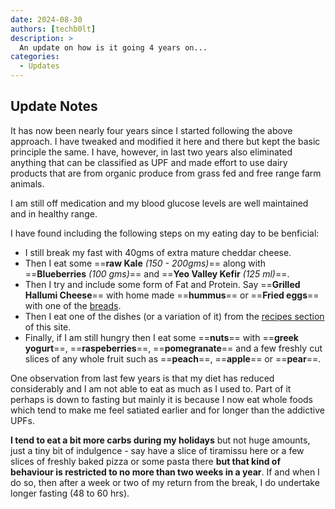 ```yaml
---
date: 2024-08-30
authors: [techb0lt]
description: >
  An update on how is it going 4 years on...
categories:
  - Updates
---
```


## Update Notes

It has now been nearly four years since I started following the above approach. I have tweaked and modified it here and there but kept the basic principle the same. I have, however, in last two years also eliminated anything that can be classified as UPF and made effort to use dairy products that are from organic produce from grass fed and free range farm animals. 

I am still off medication and my blood glucose levels are well maintained and in healthy range.

I have found including the following steps on my eating day to be benficial:

* I still break my fast with 40gms of extra mature cheddar cheese.
* Then I eat some ==**raw Kale** _(150 - 200gms)_== along with ==**Blueberries** _(100 gms)_== and ==**Yeo Valley Kefir** _(125 ml)_==.
* Then I try and include some form of Fat and Protein. Say ==**Grilled Hallumi Cheese**== with home made ==**hummus**== or ==**Fried eggs**== with one of the [breads](./Recipes/Breads/).
* Then I eat one of the dishes (or a variation of it) from the [recipes section](./Recipes/) of this site.
* Finally, if I am still hungry then I eat some ==**nuts**== with ==**greek yogurt**==, ==**raspeberries**==, ==**pomegranate**== and a few freshly cut slices of any whole fruit such as ==**peach**==, ==**apple**== or ==**pear**==.

One observation from last few years is that my diet has reduced considerably and I am not able to eat as much as I used to. Part of it perhaps is down to fasting but mainly it is because I now eat whole foods which tend to make me feel satiated earlier and for longer than the addictive UPFs.

**I tend to eat a bit more carbs during my holidays** but not huge amounts, just a tiny bit of indulgence - say have a slice of tiramissu here or a few slices of freshly baked pizza or some pasta there **but that kind of behaviour is restricted to no more than two weeks in a year**. If and when I do so, then after a week or two of my return from the break, I do undertake longer fasting (48 to 60 hrs).
